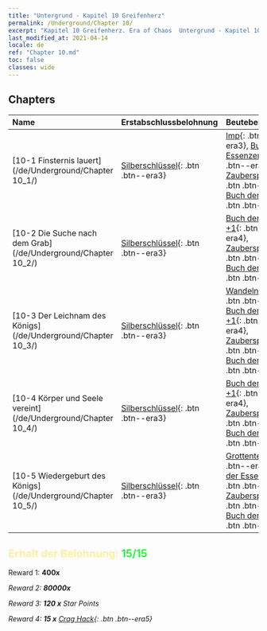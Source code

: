 ```yaml
---
title: "Untergrund - Kapitel 10 Greifenherz"
permalink: /Underground/Chapter 10/
excerpt: "Kapitel 10 Greifenherz. Era of Chaos  Untergrund - Kapitel 10. Greifenherz"
last_modified_at: 2021-04-14
locale: de
ref: "Chapter 10.md"
toc: false
classes: wide
---
```


## Chapters

  | Name |  Erstabschlussbelohnung | Beutebelohnung |
  |:------------|:------------|:------------| 
  | [10-1 Finsternis lauert](/de/Underground/Chapter 10_1/) | [Silberschlüssel](/de/Items/con_693/){: .btn .btn--era3} | [Imp](/de/Items/unt_226/){: .btn .btn--era3}, [Buch der Essenzen +1](/de/Items/mat_46/){: .btn .btn--era4}, [Zauberspruchrollen](/de/Items/con_694/){: .btn .btn--era3}, [Buch der Essenzen](/de/Items/mat_39/){: .btn .btn--era4} |
  | [10-2 Die Suche nach dem Grab](/de/Underground/Chapter 10_2/) | [Silberschlüssel](/de/Items/con_693/){: .btn .btn--era3} | [Buch der Essenzen +1](/de/Items/mat_46/){: .btn .btn--era4}, [Zauberspruchrollen](/de/Items/con_694/){: .btn .btn--era3}, [Buch der Essenzen](/de/Items/mat_39/){: .btn .btn--era4} |
  | [10-3 Der Leichnam des Königs](/de/Underground/Chapter 10_3/) | [Silberschlüssel](/de/Items/con_693/){: .btn .btn--era3} | [Wandelnde Tote](/de/Items/unt_209/){: .btn .btn--era3}, [Buch der Essenzen +1](/de/Items/mat_46/){: .btn .btn--era4}, [Zauberspruchrollen](/de/Items/con_694/){: .btn .btn--era3}, [Buch der Essenzen](/de/Items/mat_39/){: .btn .btn--era4} |
  | [10-4 Körper und Seele vereint](/de/Underground/Chapter 10_4/) | [Silberschlüssel](/de/Items/con_693/){: .btn .btn--era3} | [Buch der Essenzen +1](/de/Items/mat_46/){: .btn .btn--era4}, [Zauberspruchrollen](/de/Items/con_694/){: .btn .btn--era3}, [Buch der Essenzen](/de/Items/mat_39/){: .btn .btn--era4} |
  | [10-5 Wiedergeburt des Königs](/de/Underground/Chapter 10_5/) | [Silberschlüssel](/de/Items/con_693/){: .btn .btn--era3} | [Grottenteufel](/de/Items/unt_230/){: .btn .btn--era4}, [Buch der Essenzen +1](/de/Items/mat_46/){: .btn .btn--era4}, [Zauberspruchrollen](/de/Items/con_694/){: .btn .btn--era3}, [Buch der Essenzen](/de/Items/mat_39/){: .btn .btn--era4} |


## <span style="color: #ffeea0">Erhalt der Belohnung: </span><span style="color: #27f73a">15/15</span>

 Reward 1:  **400x** <i class="fas fa-gem"/>

 Reward 2:  **80000x** <i class="fas fa-coins"/>

 Reward 3: **120 x** Star Points

 Reward 4: **15 x** [Crag Hack](/de/Items/her_375/){: .btn .btn--era5}

